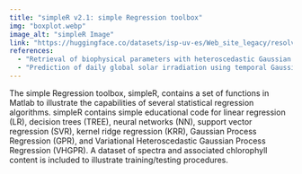 ```yaml
---
title: "simpleR v2.1: simple Regression toolbox"
img: "boxplot.webp"
image_alt: "simpleR Image"
link: "https://huggingface.co/datasets/isp-uv-es/Web_site_legacy/resolve/main/code/soft_regression/simpler-2-1.zip"
references:
  - "Retrieval of biophysical parameters with heteroscedastic Gaussian processes. Lázaro-Gredilla, M., Titsias, M.K., Verrelst, J., and Camps-Valls, G. IEEE Geoscience and Remote Sensing Letters, 11(4):838-842, 2014."
  - "Prediction of daily global solar irradiation using temporal Gaussian processes. Salcedo-Sanz, S., Casanova-Mateo, C., Muñoz-Marí, J., and Camps-Valls, G. IEEE Geoscience and Remote Sensing Letters, 11(11):1936-1940, 2014."
---
```


The simple Regression toolbox, simpleR, contains a set of functions in Matlab to illustrate the capabilities of several statistical regression algorithms. simpleR contains simple educational code for linear regression (LR), decision trees (TREE), neural networks (NN), support vector regression (SVR), kernel ridge regression (KRR), Gaussian Process Regression (GPR), and Variational Heteroscedastic Gaussian Process Regression (VHGPR). A dataset of spectra and associated chlorophyll content is included to illustrate training/testing procedures.